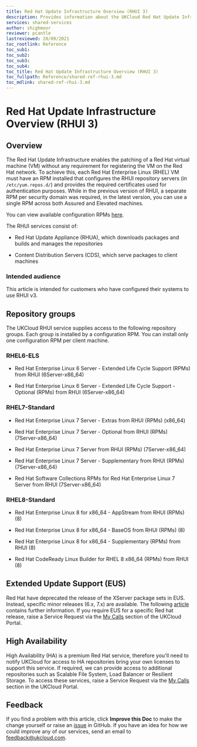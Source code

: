```yaml
---
title: Red Hat Update Infrastructure Overview (RHUI 3)
description: Provides information about the UKCloud Red Hat Update Infrastructure (RHUI 3)
services: shared-services
author: shighmoor
reviewer: pcantle
lastreviewed: 28/09/2021
toc_rootlink: Reference
toc_sub1: 
toc_sub2:
toc_sub3:
toc_sub4:
toc_title: Red Hat Update Infrastructure Overview (RHUI 3)
toc_fullpath: Reference/shared-ref-rhui-3.md
toc_mdlink: shared-ref-rhui-3.md
---
```


# Red Hat Update Infrastructure Overview (RHUI 3)

## Overview

The Red Hat Update Infrastructure enables the patching of a Red Hat virtual machine (VM) without any requirement for registering the VM on the Red Hat network. To achieve this, each Red Hat Enterprise Linux (RHEL) VM must have an RPM installed that configures the RHUI repository servers (in `/etc/yum.repos.d/`) and provides the required certificates used for authentication purposes. While in the previous version of RHUI, a separate RPM per security domain was required, in the latest version, you can use a single RPM across both Assured and Elevated machines.

You can view available configuration RPMs [here](https://rh-cds.ukcloud.com/redhat/client_rpms/).

The RHUI services consist of:

- Red Hat Update Appliance (RHUA), which downloads packages and builds and manages the repositories

- Content Distribution Servers (CDS), which serve packages to client machines

### Intended audience

This article is intended for customers who have configured their systems to use RHUI v3.

## Repository groups

The UKCloud RHUI service supplies access to the following repository groups. Each group is installed by a configuration RPM. You can install only one configuration RPM per client machine.

### RHEL6-ELS

- Red Hat Enterprise Linux 6 Server - Extended Life Cycle Support (RPMs) from RHUI (6Server-x86_64)

- Red Hat Enterprise Linux 6 Server - Extended Life Cycle Support - Optional (RPMs) from RHUI (6Server-x86_64)

### RHEL7-Standard

- Red Hat Enterprise Linux 7 Server - Extras from RHUI (RPMs) (x86_64)

- Red Hat Enterprise Linux 7 Server - Optional from RHUI (RPMs) (7Server-x86_64)

- Red Hat Enterprise Linux 7 Server from RHUI (RPMs) (7Server-x86_64)

- Red Hat Enterprise Linux 7 Server - Supplementary from RHUI (RPMs) (7Server-x86_64)

- Red Hat Software Collections RPMs for Red Hat Enterprise Linux 7 Server from RHUI (7Server-x86_64)

### RHEL8-Standard

- Red Hat Enterprise Linux 8 for x86_64 - AppStream from RHUI (RPMs) (8)

- Red Hat Enterprise Linux 8 for x86_64 - BaseOS from RHUI (RPMs) (8)

- Red Hat Enterprise Linux 8 for x86_64 - Supplementary (RPMs) from RHUI (8)

- Red Hat CodeReady Linux Builder for RHEL 8 x86_64 (RPMs) from RHUI (8)

## Extended Update Support (EUS)

Red Hat have deprecated the release of the XServer package sets in EUS. Instead, specific minor releases (6.x, 7.x) are available. The following [article](https://access.redhat.com/solutions/4710991) contains further information. If you require EUS for a specific Red hat release, raise a Service Request via the [My Calls](https://portal.skyscapecloud.com/support/ivanti) section of the UKCloud Portal.

## High Availability

High Availability (HA) is a premium Red Hat service, therefore you'll need to notify UKCloud for access to HA repositories bring your own licenses to support this service. If required, we can provide access to additional repositories such as Scalable File System, Load Balancer or Resilient Storage. To access these services, raise a Service Request via the [My Calls](https://portal.skyscapecloud.com/support/ivanti) section in the UKCloud Portal.

## Feedback

If you find a problem with this article, click **Improve this Doc** to make the change yourself or raise an [issue](https://github.com/UKCloud/documentation/issues) in GitHub. If you have an idea for how we could improve any of our services, send an email to <feedback@ukcloud.com>.
